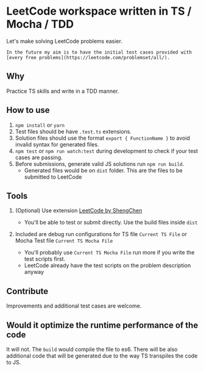 # LeetCode workspace written in TS / Mocha / TDD

Let's make solving LeetCode problems easier.

    In the future my aim is to have the initial test cases provided with [every free problems](https://leetcode.com/problemset/all/).

## Why

Practice TS skills and write in a TDD manner.

## How to use

1. `npm install` or `yarn`
1. Test files should be have `.test.ts` extensions.
1. Solution files should use the format `export { FunctionName }` to avoid invalid syntax for generated files.
1. `npm test` or `npm run watch:test` during development to check if your test cases are passing.
1. Before submissions, generate valid JS solutions run `npm run build`.
   * Generated files would be on `dist` folder. This are the files to be submitted to LeetCode

## Tools

1. (Optional) Use extension [LeetCode by ShengChen](https://marketplace.visualstudio.com/items?itemName=shengchen.vscode-leetcode)

   * You'll be able to test or submit directly. Use the build files inside `dist`

1. Included are debug run configurations for TS file `Current TS File` or Mocha Test file `Current TS Mocha File`

   * You'll probably use `Current TS Mocha File` run more if you write the test scripts first.
   * LeetCode already have the test scripts on the problem description anyway

## Contribute

Improvements and additional test cases are welcome.

## Would it optimize the runtime performance of the code

It will not. The `build` would compile the file to es6. There will be also additional code that will be generated due to the way TS transpiles the code to JS.